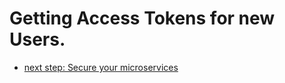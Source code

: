 # Getting Access Tokens for new Users.

* [next step: Secure your microservices](../../iam-examples)
